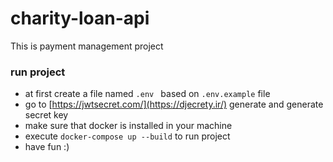 # charity-loan-api
This is payment management project

### run project
- at first create a file named `.env ` based on `.env.example` file
- go to [https://jwtsecret.com/](https://djecrety.ir/) generate and generate secret key
- make sure that docker is installed in your machine
- execute `docker-compose up --build` to run project
- have fun :)
